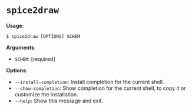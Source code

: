 # `spice2draw`

**Usage**:

```console
$ spice2draw [OPTIONS] SCHEM
```

**Arguments**:

* `SCHEM`: [required]

**Options**:

* `--install-completion`: Install completion for the current shell.
* `--show-completion`: Show completion for the current shell, to copy it or customize the installation.
* `--help`: Show this message and exit.
